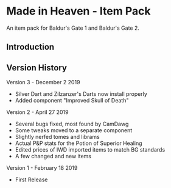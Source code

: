 # Made in Heaven - Item Pack
An item pack for Baldur's Gate 1 and Baldur's Gate 2.


## Introduction



## Version History

Version 3 - December 2 2019
- Silver Dart and Zilzanzer's Darts now install properly
- Added component "Improved Skull of Death"

Version 2 - April 27 2019
- Several bugs fixed, most found by CamDawg
- Some tweaks moved to a separate component
- Slightly nerfed tomes and librams
- Actual P&P stats for the Potion of Superior Healing
- Edited prices of IWD imported items to match BG standards
- A few changed and new items
 
Version 1 - February 18 2019
- First Release


